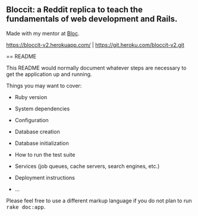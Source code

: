 ## Bloccit: a Reddit replica to teach the fundamentals of web development and Rails.

Made with my mentor at [Bloc](http://bloc.io).

https://bloccit-v2.herokuapp.com/ | https://git.heroku.com/bloccit-v2.git

== README

This README would normally document whatever steps are necessary to get the
application up and running.

Things you may want to cover:

* Ruby version

* System dependencies

* Configuration

* Database creation

* Database initialization

* How to run the test suite

* Services (job queues, cache servers, search engines, etc.)

* Deployment instructions

* ...


Please feel free to use a different markup language if you do not plan to run
<tt>rake doc:app</tt>.
